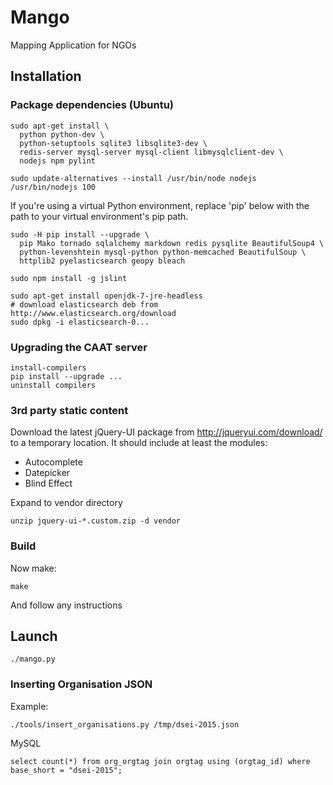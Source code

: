 # Mango

Mapping Application for NGOs


## Installation


### Package dependencies (Ubuntu)

    sudo apt-get install \
      python python-dev \
      python-setuptools sqlite3 libsqlite3-dev \
      redis-server mysql-server mysql-client libmysqlclient-dev \
      nodejs npm pylint
      
    sudo update-alternatives --install /usr/bin/node nodejs /usr/bin/nodejs 100

If you're using a virtual Python environment, replace 'pip' below with the path to your virtual environment's pip path.

    sudo -H pip install --upgrade \
      pip Mako tornado sqlalchemy markdown redis pysqlite BeautifulSoup4 \
      python-levenshtein mysql-python python-memcached BeautifulSoup \
      httplib2 pyelasticsearch geopy bleach

    sudo npm install -g jslint

    sudo apt-get install openjdk-7-jre-headless
    # download elasticsearch deb from http://www.elasticsearch.org/download
    sudo dpkg -i elasticsearch-0...
    
### Upgrading the CAAT server

    install-compilers
    pip install --upgrade ...
    uninstall compilers


### 3rd party static content

Download the latest jQuery-UI package from <http://jqueryui.com/download/> to a temporary location. It should include at least the modules:

-   Autocomplete
-   Datepicker
-   Blind Effect
    
Expand to vendor directory
    
    unzip jquery-ui-*.custom.zip -d vendor


### Build

Now make:

    make

And follow any instructions


## Launch

    ./mango.py


### Inserting Organisation JSON

Example:

    ./tools/insert_organisations.py /tmp/dsei-2015.json

MySQL

    select count(*) from org_orgtag join orgtag using (orgtag_id) where base_short = "dsei-2015";
    

